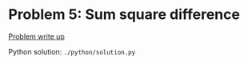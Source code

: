 # Problem 5: Sum square difference

[Problem write up](https://projecteuler.net/problem=5)

Python solution: `./python/solution.py`


